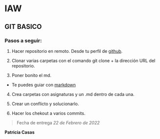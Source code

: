 
# IAW

## GIT BASICO ##

### Pasos a seguir: ###

1. Hacer repositorio en remoto. Desde tu perfil de [github](github.com).

2. Clonar varias carpetas con el comando git clone + la dirección URL del repositorio.

3. Poner bonito el md.
- Te puedes guiar con [markdown](https://markdown.es/sintaxis-markdown/)

4. Crea carpetas con asignaturas y un .md dentro de cada una.

5. Crear un conflicto y solucionarlo.

6. Hacer los chekout a varios commits.


> Fecha de entrega *22 de Febrero de 2022* 

**Patricia Casas**